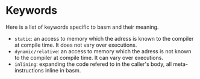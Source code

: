 # Keywords
Here is a list of keywords specific to basm and their meaning.

* `static`: an access to memory which the adress is known to the compiler at compile time. It does not vary over executions.
* `dynamic/relative`: an access to memory which the adress is not known to the compiler at compile time. It can vary over executions.
* `inlining`: expanding the code refered to in the caller's body, all meta-instructions inline in basm.